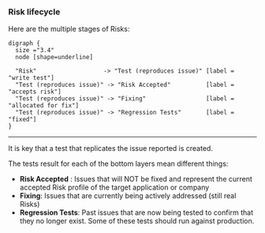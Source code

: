 ### Risk lifecycle

Here are the multiple stages of Risks:

```viz
digraph {
  size ="3.4"
  node [shape=underline]

  "Risk"                   -> "Test (reproduces issue)" [label = "write test"]    
  "Test (reproduces issue)" -> "Risk Accepted"          [label = "accepts risk"]
  "Test (reproduces issue)" -> "Fixing"                 [label = "allocated for fix"]  
  "Test (reproduces issue)" -> "Regression Tests"       [label = "fixed"]
}
```

----

It is key that a test that replicates the issue reported is created.

The tests result for each of the bottom layers mean different things:

  * **Risk Accepted** : Issues that will NOT be fixed and represent the current accepted Risk profile of the target application or company
  * **Fixing**: Issues that are currently being actively addressed (still real Risks)
  * **Regression Tests**: Past issues that are now being tested to confirm that they no longer exist. Some of these tests should run against production.

